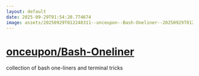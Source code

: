 ```yaml
---
layout: default
date: 2025-09-29T01:54:20.774674
image: assets/20250929T012248311--onceupon--Bash-Oneliner--20250929T012422827--cropped.png
---
```


# [onceupon/Bash-Oneliner](https://github.com/onceupon/Bash-Oneliner)

collection of bash one-liners and terminal tricks
